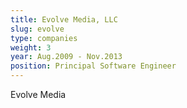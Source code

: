 ```yaml
---
title: Evolve Media, LLC
slug: evolve
type: companies
weight: 3
year: Aug.2009 - Nov.2013
position: Principal Software Engineer
---
```


Evolve Media